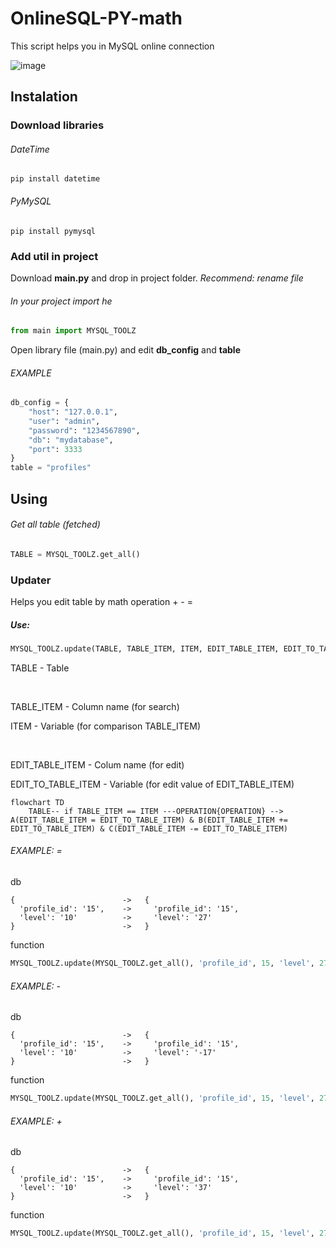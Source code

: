 # OnlineSQL-PY-math
This script helps you in MySQL online connection

![image](https://user-images.githubusercontent.com/61970128/194770505-59c97aba-1c7f-4af8-b645-a81542fefb7d.png)

## Instalation
### Download libraries

###### DateTime
```
pip install datetime
```
###### PyMySQL
```
pip install pymysql
```

### Add util in project
Download **main.py** and drop in project folder. *Recommend: rename file*

###### In your project import he
```py
from main import MYSQL_TOOLZ
```

Open library file (main.py) and edit **db_config** and **table**

###### EXAMPLE
```py
db_config = {
    "host": "127.0.0.1",
    "user": "admin",
    "password": "1234567890",
    "db": "mydatabase",
    "port": 3333
}
table = "profiles"
```

## Using

###### Get all table (fetched)
```py
TABLE = MYSQL_TOOLZ.get_all()
```

### Updater
Helps you edit table by math operation + - =

##### Use:
```py
MYSQL_TOOLZ.update(TABLE, TABLE_ITEM, ITEM, EDIT_TABLE_ITEM, EDIT_TO_TABLE_ITEM, OPERATION)
```
TABLE - Table

 

TABLE_ITEM - Column name (for search)

ITEM - Variable (for comparison TABLE_ITEM)

 

EDIT_TABLE_ITEM - Colum name (for edit)

EDIT_TO_TABLE_ITEM - Variable (for edit value of EDIT_TABLE_ITEM)

```mermaid
flowchart TD
    TABLE-- if TABLE_ITEM == ITEM ---OPERATION{OPERATION} --> A(EDIT_TABLE_ITEM = EDIT_TO_TABLE_ITEM) & B(EDIT_TABLE_ITEM += EDIT_TO_TABLE_ITEM) & C(EDIT_TABLE_ITEM -= EDIT_TO_TABLE_ITEM)
```

###### EXAMPLE: =

db
```
{                        ->   {
  'profile_id': '15',    ->     'profile_id': '15',
  'level': '10'          ->     'level': '27'
}                        ->   }
```

function
```py
MYSQL_TOOLZ.update(MYSQL_TOOLZ.get_all(), 'profile_id', 15, 'level', 27, '=')
```

###### EXAMPLE: -

db
```
{                        ->   {
  'profile_id': '15',    ->     'profile_id': '15',
  'level': '10'          ->     'level': '-17'
}                        ->   }
```

function
```py
MYSQL_TOOLZ.update(MYSQL_TOOLZ.get_all(), 'profile_id', 15, 'level', 27, '-')
```
###### EXAMPLE: +

db
```
{                        ->   {
  'profile_id': '15',    ->     'profile_id': '15',
  'level': '10'          ->     'level': '37'
}                        ->   }
```

function
```py
MYSQL_TOOLZ.update(MYSQL_TOOLZ.get_all(), 'profile_id', 15, 'level', 27, '+')
```
